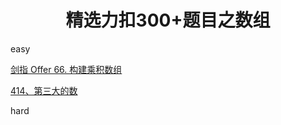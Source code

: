<h1 align="center">精选力扣300+题目之数组</h1>

easy

[剑指 Offer 66. 构建乘积数组](Doc/Knowledge/算法/LeetCode题解/total/01-数组/easy.md#构建乘积数组)

[414、第三大的数](Doc/Knowledge/算法/LeetCode题解/total/01-数组/easy.md#第三大的数)

hard

